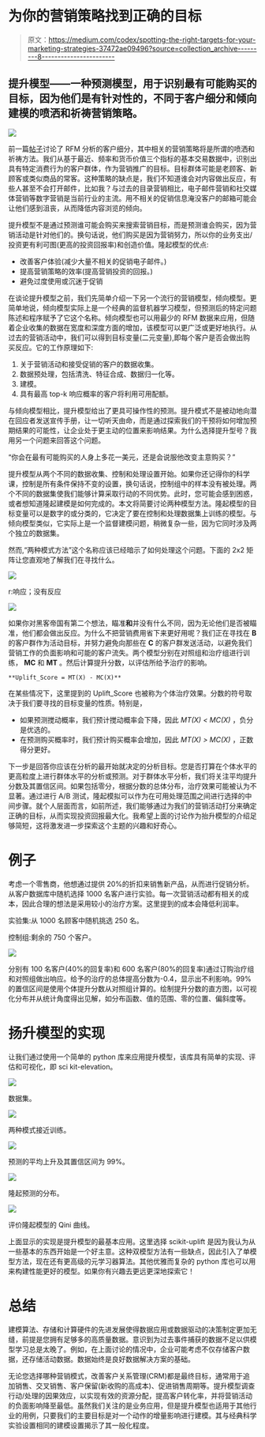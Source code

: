 # 为你的营销策略找到正确的目标

> 原文：<https://medium.com/codex/spotting-the-right-targets-for-your-marketing-strategies-37472ae09496?source=collection_archive---------8----------------------->

## 提升模型——一种预测模型，用于识别最有可能购买的目标，因为他们是有针对性的，不同于客户细分和倾向建模的喷洒和祈祷营销策略。

![](img/8c0cffad7c652b8dcf50725cde838fe2.png)

前一篇[帖子](/p/93aa4c79f7a7)讨论了 RFM 分析的客户细分，其中相关的营销策略将是所谓的喷洒和祈祷方法。我们从基于最近、频率和货币价值三个指标的基本交易数据中，识别出具有特定消费行为的客户群体，作为营销推广的目标。目标群体可能是老顾客、新顾客或类似商品的常客。这种策略的缺点是，我们不知道谁会对内容做出反应，有些人甚至不会打开邮件，比如我？与过去的目录营销相比，电子邮件营销和社交媒体营销等数字营销是当前行业的主流。用不相关的促销信息淹没客户的邮箱可能会让他们感到沮丧，从而降低内容浏览的倾向。

提升模型不是通过预测谁可能会购买来搜索营销目标，而是预测谁会购买，因为营销活动是针对他们的。换句话说，他们购买是因为营销努力，所以你的业务支出/投资更有利可图(更高的投资回报率)和创造价值。隆起模型的优点:

*   改善客户体验(减少大量不相关的促销电子邮件。)
*   提高营销策略的效率(提高营销投资的回报。)
*   避免过度使用或沉迷于促销

在谈论提升模型之前，我们先简单介绍一下另一个流行的营销模型，倾向模型。更简单地说，倾向模型实际上是一个经典的监督机器学习模型，但预测后的特定问题陈述和程序赋予了它这个名称。倾向模型也可以用最少的 RFM 数据来应用，但随着企业收集的数据在宽度和深度方面的增加，该模型可以更广泛或更好地执行。从过去的营销活动中，我们可以得到目标变量(二元变量),即每个客户是否会做出购买反应。它的工作原理如下:

1.  关于营销活动和接受促销的客户的数据收集。
2.  数据预处理，包括清洗、特征合成、数据归一化等。
3.  建模。
4.  具有最高 top-k 响应概率的客户将利用可用配额。

与倾向模型相比，提升模型给出了更具可操作性的预测。提升模式不是被动地向潜在回应者发送宣传手册，让一切听天由命，而是通过探索我们的干预将如何增加预期结果的可能性，让企业处于更主动的位置来影响结果。为什么选择提升型号？我用另一个问题来回答这个问题。

“你会在最有可能购买的人身上多花一美元，还是会说服他改变主意购买？”

提升模型从两个不同的数据收集、控制和处理设置开始。如果你还记得你的科学课，控制是所有条件保持不变的设置，换句话说，控制组中的样本没有被处理。两个不同的数据集使我们能够计算采取行动的不同优势。此时，您可能会感到困惑，或者想知道隆起建模是如何完成的。本文将简要讨论两种模型方法。隆起模型的目标变量可以是数字的或分类的，它决定了要在控制和处理数据集上训练的模型。与倾向模型类似，它实际上是一个监督建模问题，稍微复杂一些，因为它同时涉及两个独立的数据集。

然而,“两种模式方法”这个名称应该已经暗示了如何处理这个问题。下面的 2x2 矩阵让您直观地了解我们在寻找什么。

![](img/3f64613abe976ee4e622c6e5fd8bb25e.png)

r:响应；没有反应

![](img/a7a7396c7e5b05a172222d09015ed8a4.png)

如果你对黑客帝国有第二个想法，瞄准**和**并没有什么不同，因为无论他们是否被瞄准，他们都会做出反应。为什么不把营销费用省下来更好用呢？我们正在寻找在 **B** 的客户群作为活动目标，并努力避免向那些在 **C** 的客户群发送活动，以避免我们营销工作的负面影响和可能的客户流失。两个模型分别在对照组和治疗组进行训练， **MC** 和 **MT** 。然后计算提升分数，以评估所给予治疗的影响。

```
**Uplift_Score = MT(X) - MC(X)**
```

在某些情况下，这里提到的 Uplift_Score 也被称为个体治疗效果。分数的符号取决于我们要寻找的目标变量的性质。特别是，

*   如果预测搅动概率，我们预计搅动概率会下降，因此 *MT(X) < MC(X)* ，负分是优选的。
*   在预测购买概率时，我们预计购买概率会增加，因此 *MT(X) > MC(X)* ，正数得分更好。

下一步是回答你应该在分析的最开始就决定的分析目标。您是否打算在个体水平的更高粒度上进行群体水平的分析或预测。对于群体水平分析，我们将关注平均提升分数及其置信区间。如果包括零分，根据分数的总体分布，治疗效果可能被认为不显著。通过进行 A/B 测试，隆起模拟可以作为在可用处理范围之间进行选择的中间步骤。就个人层面而言，如前所述，我们能够通过为我们的营销活动打分来确定正确的目标，从而实现投资回报最大化。我希望上面的讨论作为抬升模型的介绍足够简短，这将激发进一步探索这个主题的兴趣和好奇心。

# **例子**

考虑一个零售商，他想通过提供 20%的折扣来销售新产品，从而进行促销分析。从客户数据库中随机选择 1000 名客户进行实验。每一次营销活动都有相关的成本，因此合理的想法是采用较小的治疗方案。这里提到的成本会降低利润率。

实验集:从 1000 名顾客中随机挑选 250 名。

控制组:剩余的 750 个客户。

![](img/97cd9497007ed460bccd142c91052b6f.png)

分别有 100 名客户(40%的回复率)和 600 名客户(80%的回复率)通过订购治疗组和对照组做出响应。给予的治疗的总体提高分数为-0.4，显示出不利影响。99%的置信区间是使用个体提升分数从对照组计算的。绘制提升分数的直方图，以可视化分布并从统计角度得出见解，如分布函数、值的范围、零的位置、偏斜度等。

# **扬升模型的实现**

让我们通过使用一个简单的 python 库来应用提升模型，该库具有简单的实现、评估和可视化，即 sci kit-elevation。

![](img/e38c2cd794fb3d1b8efcde354ae6b208.png)

数据集。

![](img/ca93ae3833e50a694f4637fbd3f10d77.png)

两种模式接近训练。

![](img/02ec67c0792fab33d58830a436dd86cf.png)

预测的平均上升及其置信区间为 99%。

![](img/926a0548dce480a708be7882376cb54b.png)

隆起预测的分布。

![](img/b9d8e37e930a78c1817d7a9181840705.png)

评价隆起模型的 Qini 曲线。

上面显示的实现是提升模型的最基本应用。这里选择 scikit-uplift 是因为我认为从一些基本的东西开始是一个好主意。这种双模型方法有一些缺点，因此引入了单模型方法，现在还有更高级的元学习器算法。其他优雅而复杂的 python 库也可以用来构建性能更好的模型。如果你有兴趣去更远更深地探索它！

# **总结**

建模算法、存储和计算硬件的先进发展使得数据应用或数据驱动的决策制定更加无缝，前提是您拥有足够多的高质量数据。意识到为过去事件捕获的数据不足以供模型学习总是太晚了。例如，在上面讨论的情况中，企业可能考虑不仅存储客户数据，还存储活动数据。数据始终是良好数据解决方案的基础。

无论您选择哪种营销模式，改善客户关系管理(CRM)都是最终目标，通常用于追加销售、交叉销售、客户保留(新收购的高成本)、促进销售周期等。提升模型调查行动/处理的因果效应，以实现有效的资源分配，提高客户转化率，并将营销活动的负面影响降至最低。虽然我们关注的是业务应用，但是提升模型也适用于其他行业的用例，只要我们的主要目标是对一个动作的增量影响进行建模。其与经典科学实验设置相同的建模设置揭示了其一般化程度。